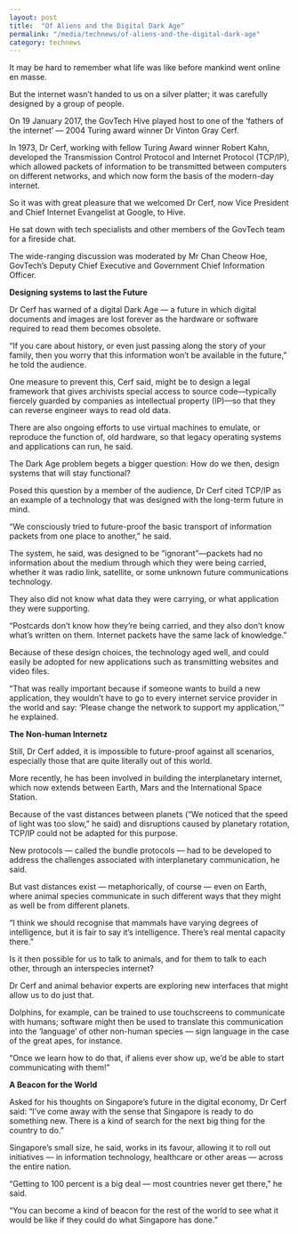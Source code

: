 ```yaml
---
layout: post
title:  "Of Aliens and the Digital Dark Age"
permalink: "/media/technews/of-aliens-and-the-digital-dark-age"
category: technews
---
```


It may be hard to remember what life was like before mankind went online en masse. 

But the internet wasn’t handed to us on a silver platter; it was carefully designed by a group of people.

On 19 January 2017, the GovTech Hive played host to one of the ‘fathers of the internet’ — 2004 Turing award winner Dr Vinton Gray Cerf.

In 1973, Dr Cerf, working with fellow Turing Award winner Robert Kahn, developed the Transmission Control Protocol and Internet Protocol (TCP/IP), which allowed packets of information to be transmitted between computers on different networks, and which now form the basis of the modern-day internet.

So it was with great pleasure that we welcomed Dr Cerf, now Vice President and Chief Internet Evangelist at Google, to Hive.

He sat down with tech specialists and other members of the GovTech team for a fireside chat.

The wide-ranging discussion was moderated by Mr Chan Cheow Hoe, GovTech’s Deputy Chief Executive and Government Chief Information Officer.  


**Designing systems to last the Future**

Dr Cerf has warned of a digital Dark Age — a future in which digital documents and images are lost forever as the hardware or software required to read them becomes obsolete.

“If you care about history, or even just passing along the story of your family, then you worry that this information won’t be available in the future,” he told the audience.

One measure to prevent this, Cerf said, might be to design a legal framework that gives archivists special access to source code—typically fiercely guarded by companies as intellectual property (IP)—so that they can reverse engineer ways to read old data.

There are also ongoing efforts to use virtual machines to emulate, or reproduce the function of, old hardware, so that legacy operating systems and applications can run, he said.  

The Dark Age problem begets a bigger question: How do we then, design systems that will stay functional?

Posed this question by a member of the audience, Dr Cerf cited TCP/IP as an example of a technology that was designed with the long-term future in mind.

“We consciously tried to future-proof the basic transport of information packets from one place to another,” he said.

The system, he said, was designed to be “ignorant”—packets had no information about the medium through which they were being carried, whether it was radio link, satellite, or some unknown future communications technology.

They also did not know what data they were carrying, or what application they were supporting.

“Postcards don’t know how they’re being carried, and they also don’t know what’s written on them. Internet packets have the same lack of knowledge.”

Because of these design choices, the technology aged well, and could easily be adopted for new applications such as transmitting websites and video files.

“That was really important because if someone wants to build a new application, they wouldn’t have to go to every internet service provider in the world and say: ‘Please change the network to support my application,’” he explained.


**The Non-human Internetz**

Still, Dr Cerf added, it is impossible to future-proof against all scenarios, especially those that are quite literally out of this world.

More recently, he has been involved in building the interplanetary internet, which now extends between Earth, Mars and the International Space Station.

Because of the vast distances between planets (“We noticed that the speed of light was too slow,” he said) and disruptions caused by planetary rotation, TCP/IP could not be adapted for this purpose.

New protocols — called the bundle protocols — had to be developed to address the challenges associated with interplanetary communication, he said.

But vast distances exist — metaphorically, of course — even on Earth, where animal species communicate in such different ways that they might as well be from different planets.

“I think we should recognise that mammals have varying degrees of intelligence, but it is fair to say it’s intelligence. There’s real mental capacity there.”

Is it then possible for us to talk to animals, and for them to talk to each other, through an interspecies internet?

Dr Cerf and animal behavior experts are exploring new interfaces that might allow us to do just that.

Dolphins, for example, can be trained to use touchscreens to communicate with humans; software might then be used to translate this communication into the ‘language’ of other non-human species — sign language in the case of the great apes, for instance.

“Once we learn how to do that, if aliens ever show up, we’d be able to start communicating with them!”


**A Beacon for the World**

Asked for his thoughts on Singapore’s future in the digital economy, Dr Cerf said: “I’ve come away with the sense that Singapore is ready to do something new. There is a kind of search for the next big thing for the country to do.”

Singapore’s small size, he said, works in its favour, allowing it to roll out initiatives — in information technology, healthcare or other areas — across the entire nation.

“Getting to 100 percent is a big deal — most countries never get there,” he said.

“You can become a kind of beacon for the rest of the world to see what it would be like if they could do what Singapore has done.”
